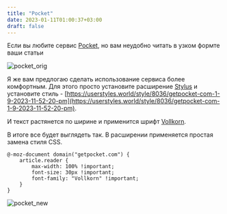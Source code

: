 ```yaml
---
title: "Pocket"
date: 2023-01-11T01:00:37+03:00
draft: false
---
```


Если вы любите сервис [Pocket](https://getpocket.com), но вам неудобно читать в узком формте ваши статьи 

![pocket_orig](/images/pocket_orig.png)

Я же вам предлогаю сделать использование сервиса более комфортным. Для этого просто установите расширение [Stylus](https://add0n.com/stylus.html) и установите стиль - [https://userstyles.world/style/8036/getpocket-com-1-9-2023-11-52-20-pm](https://userstyles.world/style/8036/getpocket-com-1-9-2023-11-52-20-pm).

И текст растянется по ширине и применится шрифт [Vollkorn](https://fonts.google.com/specimen/Vollkorn).

В итоге все будет выглядеть так. В расширении применяется простая замена стиля CSS.

```
@-moz-document domain("getpocket.com") {
    article.reader {
        max-width: 100% !important;
        font-size: 30px !important;
        font-family: "Vollkorn" !important;
    }
}
```

![pocket_new](/images/pocket_new.png)

